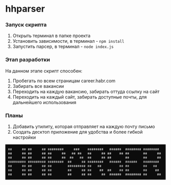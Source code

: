 # hhparser

### Запуск скрипта

1. Открыть терминал в папке проекта
2. Установить зависимости, в терминал - `npm install`
3. Запустить парсер, в терминал - `node index.js`

### Этап разработки

На данном этапе скрипт способен:
1. Пробегать по всем страницам career.habr.com
2. Забирать все вакансии
3. Переходить на каждую вакансию, забирать оттуда ссылку на сайт
4. Переходить на каждый сайт, забирать доступные почты, для дальнейшего использования


### Планы

1. Добавить утилиту, которая отправляет на каждую почту письмо
2. Создать десктоп приложение для удобства и более гибкой настройки

<img src='./public/logo.png'/>
